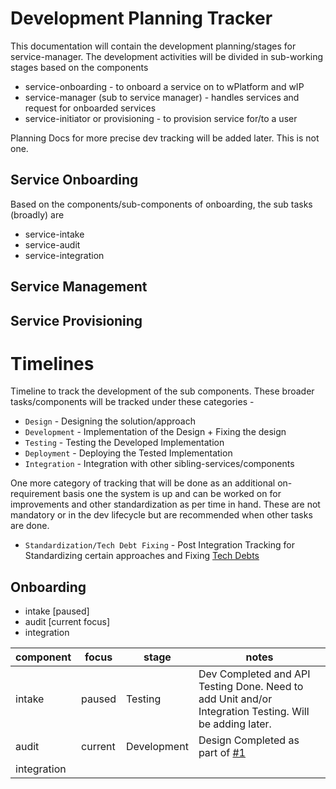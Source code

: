 # Development Planning Tracker

This documentation will contain the development planning/stages for service-manager. The development activities will be divided in sub-working stages based on the components
- service-onboarding - to onboard a service on to wPlatform and wIP
- service-manager (sub to service manager) - handles services and request for onboarded services
- service-initiator or provisioning - to provision service for/to a user

Planning Docs for more precise dev tracking will be added later. This is not one.

## Service Onboarding

Based on the components/sub-components of onboarding, the sub tasks (broadly) are
- service-intake
- service-audit
- service-integration

## Service Management

## Service Provisioning

# Timelines

Timeline to track the development of the sub components. These broader tasks/components will be tracked under these categories -
- `Design` - Designing the solution/approach
- `Development` - Implementation of the Design + Fixing the design
- `Testing` - Testing the Developed Implementation
- `Deployment` - Deploying the Tested Implementation
- `Integration` - Integration with other sibling-services/components

One more category of tracking that will be done as an additional on-requirement basis one the system is up and can be worked on for improvements and other standardization as per time in hand. These are not mandatory or in the dev lifecycle but are recommended when other tasks are done.
- `Standardization/Tech Debt Fixing` - Post Integration Tracking for Standardizing certain approaches and Fixing [Tech Debts](https://www.productplan.com/glossary/technical-debt/)

## Onboarding
- intake [paused] 
- audit [current focus] 
- integration

| component   | focus   | stage | notes |
|-------------|---------|-------|-------|
| intake      | paused | Testing | Dev Completed and API Testing Done. Need to add Unit and/or Integration Testing. Will be adding later.|
| audit       | current | Development | Design Completed as part of [#1](https://github.com/TanmoySG/w-service-manager/issues/1) |
| integration |  |  | |
